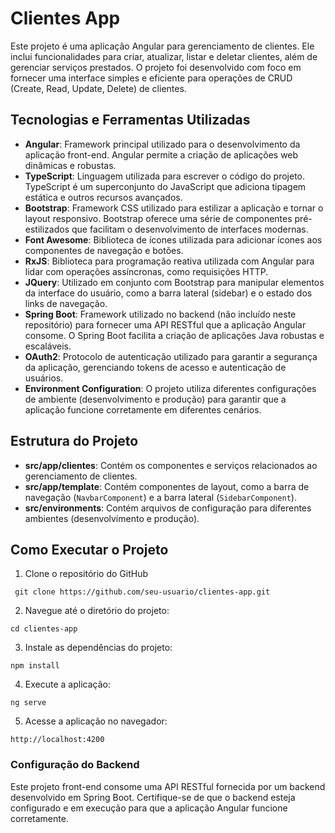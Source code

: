 # Clientes App
Este projeto é uma aplicação Angular para gerenciamento de clientes. Ele inclui funcionalidades para criar, atualizar, listar e deletar clientes, além de gerenciar serviços prestados. O projeto foi desenvolvido com foco em fornecer uma interface simples e eficiente para operações de CRUD (Create, Read, Update, Delete) de clientes.
## Tecnologias e Ferramentas Utilizadas
- **Angular**: Framework principal utilizado para o desenvolvimento da aplicação front-end. Angular permite a criação de aplicações web dinâmicas e robustas.
- **TypeScript**: Linguagem utilizada para escrever o código do projeto. TypeScript é um superconjunto do JavaScript que adiciona tipagem estática e outros recursos avançados.
- **Bootstrap**: Framework CSS utilizado para estilizar a aplicação e tornar o layout responsivo. Bootstrap oferece uma série de componentes pré-estilizados que facilitam o desenvolvimento de interfaces modernas.
- **Font Awesome**: Biblioteca de ícones utilizada para adicionar ícones aos componentes de navegação e botões.
- **RxJS**: Biblioteca para programação reativa utilizada com Angular para lidar com operações assíncronas, como requisições HTTP.
- **JQuery**: Utilizado em conjunto com Bootstrap para manipular elementos da interface do usuário, como a barra lateral (sidebar) e o estado dos links de navegação.
- **Spring Boot**: Framework utilizado no backend (não incluído neste repositório) para fornecer uma API RESTful que a aplicação Angular consome. O Spring Boot facilita a criação de aplicações Java robustas e escaláveis.
- **OAuth2**: Protocolo de autenticação utilizado para garantir a segurança da aplicação, gerenciando tokens de acesso e autenticação de usuários.
- **Environment Configuration**: O projeto utiliza diferentes configurações de ambiente (desenvolvimento e produção) para garantir que a aplicação funcione corretamente em diferentes cenários.
## Estrutura do Projeto
- **src/app/clientes**: Contém os componentes e serviços relacionados ao gerenciamento de clientes.
- **src/app/template**: Contém componentes de layout, como a barra de navegação (`NavbarComponent`) e a barra lateral (`SidebarComponent`).
- **src/environments**: Contém arquivos de configuração para diferentes ambientes (desenvolvimento e produção).
## Como Executar o Projeto

1. Clone o repositório do GitHub
```
 git clone https://github.com/seu-usuario/clientes-app.git
```

2. Navegue até o diretório do projeto:
```
cd clientes-app
```

3. Instale as dependências do projeto:
```
npm install
```

4. Execute a aplicação:
```
ng serve
```

5. Acesse a aplicação no navegador:
```
http://localhost:4200
```

### Configuração do Backend

Este projeto front-end consome uma API RESTful fornecida por um backend desenvolvido em Spring Boot. Certifique-se de que o backend esteja configurado e em execução para que a aplicação Angular funcione corretamente.

